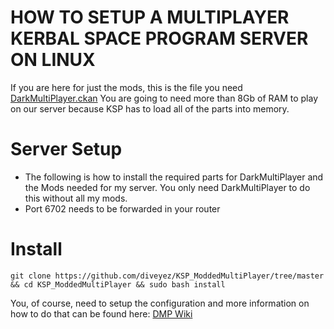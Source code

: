 # HOW TO SETUP A MULTIPLAYER KERBAL SPACE PROGRAM SERVER ON LINUX

If you are here for just the mods, this is the file you need <a href="DarkMultiPlayer.ckan">DarkMultiPlayer.ckan</a>
You are going to need more than 8Gb of RAM to play on our server because KSP has to load all of the parts into memory.

# Server Setup
- The following is how to install the required parts for DarkMultiPlayer and the Mods needed for my server. You only need DarkMultiPlayer to do this without all my mods.
- Port 6702 needs to be forwarded in your router

# Install
```
git clone https://github.com/diveyez/KSP_ModdedMultiPlayer/tree/master && cd KSP_ModdedMultiPlayer && sudo bash install
```

You, of course, need to setup the configuration and more information on how to do that can be found here: <a href="http://d-mp.org/w/Main_Page">DMP Wiki</a>
